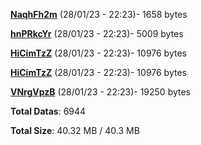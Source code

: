 [**NaqhFh2m**](/data/NaqhFh2m.txt) (28/01/23 - 22:23)- 1658 bytes

[**hnPRkcYr**](/data/hnPRkcYr.txt) (28/01/23 - 22:23)- 5009 bytes

[**HiCimTzZ**](/data/HiCimTzZ.txt) (28/01/23 - 22:23)- 10976 bytes

[**HiCimTzZ**](/data/HiCimTzZ.txt) (28/01/23 - 22:23)- 10976 bytes

[**VNrgVpzB**](/data/VNrgVpzB.txt) (28/01/23 - 22:23)- 19250 bytes

**Total Datas**: 6944

**Total Size**: 40.32 MB / 40.3 MB